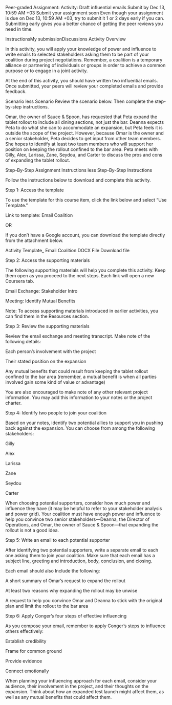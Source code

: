 Peer-graded Assignment: Activity: Draft influential emails
Submit by Dec 13, 10:59 AM +03
Submit your assignment soon
Even though your assignment is due on Dec 13, 10:59 AM +03, try to submit it 1 or 2 days early if you can. Submitting early gives you a better chance of getting the peer reviews you need in time.

InstructionsMy submissionDiscussions
Activity Overview

In this activity, you will apply your knowledge of power and influence to write emails to selected stakeholders asking them to be part of your coalition during project negotiations. Remember, a coalition is a temporary alliance or partnering of individuals or groups in order to achieve a common purpose or to engage in a joint activity. 

At the end of this activity, you should have written two influential emails. Once submitted, your peers will review your completed emails and provide feedback.

Scenario
less 
Scenario
Review the scenario below. Then complete the step-by-step instructions.


Omar, the owner of Sauce & Spoon, has requested that Peta expand the tablet rollout to include all dining sections, not just the bar. Deanna expects Peta to do what she can to accommodate an expansion, but Peta feels it is outside the scope of the project. However, because Omar is the owner and a senior stakeholder, Peta decides to get input from other team members. She hopes to identify at least two team members who will support her position on keeping the rollout confined to the bar area. Peta meets with Gilly, Alex, Larissa, Zane, Seydou, and Carter to discuss the pros and cons of expanding the tablet rollout. 

Step-By-Step Assignment Instructions
less 
Step-By-Step Instructions

Follow the instructions below to download and complete this activity.

Step 1: Access the template

To use the template for this course item, click the link below and select “Use Template.” 


Link to template: Email Coalition

OR 

If you don’t have a Google account, you can download the template directly from the attachment below.

Activity Template_ Email Coalition
DOCX File
Download file

Step 2: Access the supporting materials

The following supporting materials will help you complete this activity. Keep them open as you proceed to the next steps. Each link will open a new Coursera tab.

Email Exchange: Stakeholder Intro

Meeting: Identify Mutual Benefits

Note: To access supporting materials introduced in earlier activities, you can find them in the Resources section.

Step 3: Review the supporting materials

Review the email exchange and meeting transcript.  Make note of the following details:

Each person’s involvement with the project 

Their stated position on the expansion

Any mutual benefits that could result from keeping the tablet rollout confined to the bar area (remember, a mutual benefit is when all parties involved gain some kind of value or advantage)

You are also encouraged to make note of any other relevant project information. You may add this information to your notes or the project charter.

Step 4: Identify two people to join your coalition

Based on your notes, identify two potential allies to support you in pushing back against the expansion. You can choose from among the following stakeholders: 

Gilly

Alex

Larissa

Zane

Seydou

Carter 

When choosing potential supporters, consider how much power and influence they have (it may be helpful to refer to your stakeholder analysis and power grid). Your coalition must have enough power and influence to help you convince two senior stakeholders—Deanna, the Director of Operations, and Omar, the owner of Sauce & Spoon—that expanding the rollout is not a good idea.

Step 5: Write an email to each potential supporter

After identifying two potential supporters, write a separate email to each one asking them to join your coalition. Make sure that each email has a subject line, greeting and introduction, body, conclusion, and closing.

Each email should also Include the following:

A short summary of Omar’s request to expand the rollout

At least two reasons why expanding the rollout may be unwise 

A request to help you convince Omar and Deanna to stick with the original plan and limit the rollout to the bar area

Step 6: Apply Conger’s four steps of effective influencing

As you compose your email, remember to apply Conger’s steps to influence others effectively: 

Establish credibility

Frame for common ground

Provide evidence

Connect emotionally

When planning your influencing approach for each email, consider your audience, their involvement in the project, and their thoughts on the expansion. Think about how an expanded test launch might affect them, as well as any mutual benefits that could affect them.